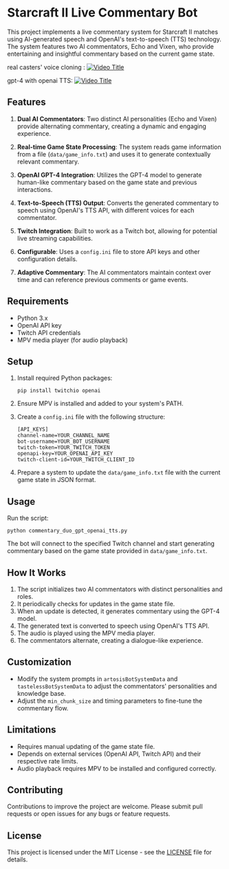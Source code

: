 # Starcraft II Live Commentary Bot

This project implements a live commentary system for Starcraft II matches using AI-generated speech and OpenAI's text-to-speech (TTS) technology. The system features two AI commentators, Echo and Vixen, who provide entertaining and insightful commentary based on the current game state.

real casters' voice cloning : 
[![Video Title](https://img.youtube.com/vi/krkvMkw7RdE/0.jpg)](https://www.youtube.com/watch?v=krkvMkw7RdE)

gpt-4 with openai TTS:
[![Video Title](https://img.youtube.com/vi/e4bQoqO6J7c/0.jpg)](https://www.youtube.com/watch?v=e4bQoqO6J7c)

## Features

1. **Dual AI Commentators**: Two distinct AI personalities (Echo and Vixen) provide alternating commentary, creating a dynamic and engaging experience.

2. **Real-time Game State Processing**: The system reads game information from a file (`data/game_info.txt`) and uses it to generate contextually relevant commentary.

3. **OpenAI GPT-4 Integration**: Utilizes the GPT-4 model to generate human-like commentary based on the game state and previous interactions.

4. **Text-to-Speech (TTS) Output**: Converts the generated commentary to speech using OpenAI's TTS API, with different voices for each commentator.

5. **Twitch Integration**: Built to work as a Twitch bot, allowing for potential live streaming capabilities.

6. **Configurable**: Uses a `config.ini` file to store API keys and other configuration details.

7. **Adaptive Commentary**: The AI commentators maintain context over time and can reference previous comments or game events.

## Requirements

- Python 3.x
- OpenAI API key
- Twitch API credentials
- MPV media player (for audio playback)

## Setup

1. Install required Python packages:
   ```
   pip install twitchio openai
   ```

2. Ensure MPV is installed and added to your system's PATH.

3. Create a `config.ini` file with the following structure:
   ```
   [API_KEYS]
   channel-name=YOUR_CHANNEL_NAME
   bot-username=YOUR_BOT_USERNAME
   twitch-token=YOUR_TWITCH_TOKEN
   openapi-key=YOUR_OPENAI_API_KEY
   twitch-client-id=YOUR_TWITCH_CLIENT_ID
   ```

4. Prepare a system to update the `data/game_info.txt` file with the current game state in JSON format.

## Usage

Run the script:

```
python commentary_duo_gpt_openai_tts.py
```

The bot will connect to the specified Twitch channel and start generating commentary based on the game state provided in `data/game_info.txt`.

## How It Works

1. The script initializes two AI commentators with distinct personalities and roles.
2. It periodically checks for updates in the game state file.
3. When an update is detected, it generates commentary using the GPT-4 model.
4. The generated text is converted to speech using OpenAI's TTS API.
5. The audio is played using the MPV media player.
6. The commentators alternate, creating a dialogue-like experience.

## Customization

- Modify the system prompts in `artosisBotSystemData` and `tastelessBotSystemData` to adjust the commentators' personalities and knowledge base.
- Adjust the `min_chunk_size` and timing parameters to fine-tune the commentary flow.

## Limitations

- Requires manual updating of the game state file.
- Depends on external services (OpenAI API, Twitch API) and their respective rate limits.
- Audio playback requires MPV to be installed and configured correctly.

## Contributing

Contributions to improve the project are welcome. Please submit pull requests or open issues for any bugs or feature requests.

## License

This project is licensed under the MIT License - see the [LICENSE](LICENSE) file for details.
